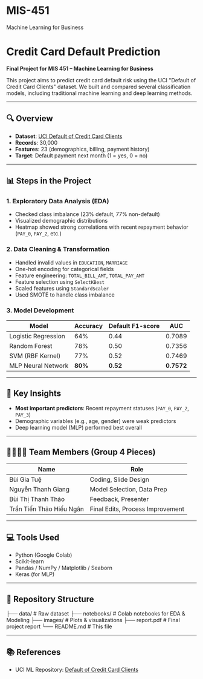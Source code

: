# MIS-451
Machine Learning for Business
# Credit Card Default Prediction

**Final Project for MIS 451 – Machine Learning for Business**

This project aims to predict credit card default risk using the UCI "Default of Credit Card Clients" dataset. We built and compared several classification models, including traditional machine learning and deep learning methods.

---

## 🔍 Overview

- **Dataset**: [UCI Default of Credit Card Clients](https://archive.ics.uci.edu/dataset/350/default+of+credit+card+clients)
- **Records**: 30,000
- **Features**: 23 (demographics, billing, payment history)
- **Target**: Default payment next month (1 = yes, 0 = no)

---

## 📊 Steps in the Project

### 1. Exploratory Data Analysis (EDA)
- Checked class imbalance (23% default, 77% non-default)
- Visualized demographic distributions
- Heatmap showed strong correlations with recent repayment behavior (`PAY_0`, `PAY_2`, etc.)

### 2. Data Cleaning & Transformation
- Handled invalid values in `EDUCATION`, `MARRIAGE`
- One-hot encoding for categorical fields
- Feature engineering: `TOTAL_BILL_AMT`, `TOTAL_PAY_AMT`
- Feature selection using `SelectKBest`
- Scaled features using `StandardScaler`
- Used SMOTE to handle class imbalance

### 3. Model Development
| Model                 | Accuracy | Default F1-score | AUC     |
|----------------------|----------|------------------|---------|
| Logistic Regression  | 64%      | 0.44             | 0.7089  |
| Random Forest        | 78%      | 0.50             | 0.7356  |
| SVM (RBF Kernel)     | 77%      | 0.52             | 0.7469  |
| MLP Neural Network   | **80%**  | **0.52**         | **0.7572**  |

---

## 📌 Key Insights
- **Most important predictors**: Recent repayment statuses (`PAY_0`, `PAY_2`, `PAY_3`)
- Demographic variables (e.g., age, gender) were weak predictors
- Deep learning model (MLP) performed best overall

---

## 👨‍👩‍👧‍👦 Team Members (Group 4 Pieces)
| Name                  | Role                          |
|-----------------------|-------------------------------|
| Bùi Gia Tuệ           | Coding, Slide Design          |
| Nguyễn Thanh Giang    | Model Selection, Data Prep    |
| Bùi Thị Thanh Thảo    | Feedback, Presenter           |
| Trần Tiến Thảo Hiếu Ngân | Final Edits, Process Improvement |

---

## 💻 Tools Used
- Python (Google Colab)
- Scikit-learn
- Pandas / NumPy / Matplotlib / Seaborn
- Keras (for MLP)

---

## 📂 Repository Structure
├── data/ # Raw dataset
├── notebooks/ # Colab notebooks for EDA & Modeling
├── images/ # Plots & visualizations
├── report.pdf # Final project report
└── README.md # This file

---

## 📚 References
- UCI ML Repository: [Default of Credit Card Clients](https://archive.ics.uci.edu/dataset/350/default+of+credit+card+clients)
